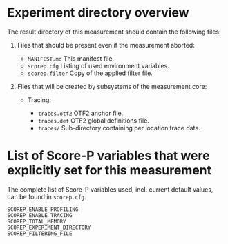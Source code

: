 # Experiment directory overview

The result directory of this measurement should contain the following files:

   1. Files that should be present even if the measurement aborted:

      * `MANIFEST.md`           This manifest file.
      * `scorep.cfg`            Listing of used environment variables.
      * `scorep.filter`         Copy of the applied filter file.

   2. Files that will be created by subsystems of the measurement core:

      * Tracing:

        * `traces.otf2`         OTF2 anchor file.
        * `traces.def`          OTF2 global definitions file.
        * `traces/`             Sub-directory containing per location trace
                                data.

# List of Score-P variables that were explicitly set for this measurement

The complete list of Score-P variables used, incl. current default values,
can be found in `scorep.cfg`.

    SCOREP_ENABLE_PROFILING
    SCOREP_ENABLE_TRACING
    SCOREP_TOTAL_MEMORY
    SCOREP_EXPERIMENT_DIRECTORY
    SCOREP_FILTERING_FILE
